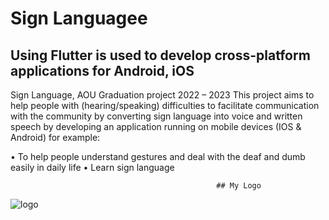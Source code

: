 # Sign Languagee

## Using Flutter is used to develop cross-platform applications for Android, iOS
Sign Language,
AOU Graduation project
2022 – 2023
This project aims to help people with (hearing/speaking)
difficulties to facilitate communication with the community by converting sign language into voice and written speech by developing an application running on mobile devices (IOS & Android) for example:

•	To help people understand gestures and deal with the deaf and dumb easily in daily life
•	Learn sign language

                                                  ## My Logo
![logo](https://user-images.githubusercontent.com/73281671/205620530-d95944d1-645a-41a8-a0ca-d5357bc11c3f.png)
